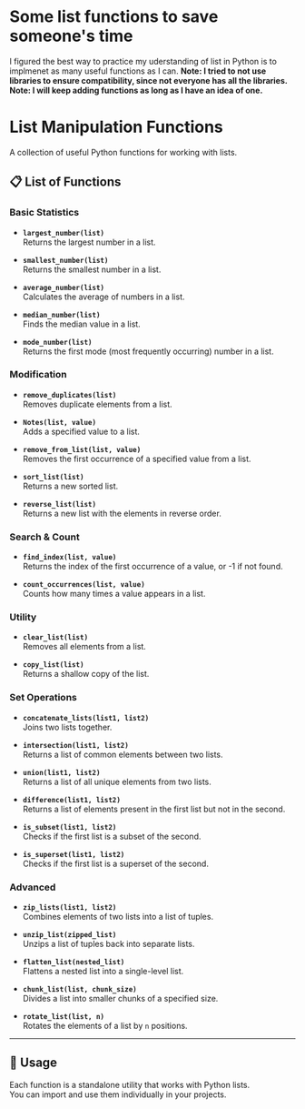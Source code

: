 # Some list functions to save someone's time
I figured the best way to practice my uderstanding of list in Python is to implmenet as many useful functions as I can.
**Note: I tried to not use libraries to ensure compatibility, since not everyone has all the libraries.**
**Note: I will keep adding functions as long as I have an idea of one.**

# List Manipulation Functions

A collection of useful Python functions for working with lists.

## 📋 List of Functions

### Basic Statistics
- **`largest_number(list)`**  
  Returns the largest number in a list.

- **`smallest_number(list)`**  
  Returns the smallest number in a list.

- **`average_number(list)`**  
  Calculates the average of numbers in a list.

- **`median_number(list)`**  
  Finds the median value in a list.

- **`mode_number(list)`**  
  Returns the first mode (most frequently occurring) number in a list.

### Modification
- **`remove_duplicates(list)`**  
  Removes duplicate elements from a list.

- **`Notes(list, value)`**  
  Adds a specified value to a list.

- **`remove_from_list(list, value)`**  
  Removes the first occurrence of a specified value from a list.

- **`sort_list(list)`**  
  Returns a new sorted list.

- **`reverse_list(list)`**  
  Returns a new list with the elements in reverse order.

### Search & Count
- **`find_index(list, value)`**  
  Returns the index of the first occurrence of a value, or -1 if not found.

- **`count_occurrences(list, value)`**  
  Counts how many times a value appears in a list.

### Utility
- **`clear_list(list)`**  
  Removes all elements from a list.

- **`copy_list(list)`**  
  Returns a shallow copy of the list.

### Set Operations
- **`concatenate_lists(list1, list2)`**  
  Joins two lists together.

- **`intersection(list1, list2)`**  
  Returns a list of common elements between two lists.

- **`union(list1, list2)`**  
  Returns a list of all unique elements from two lists.

- **`difference(list1, list2)`**  
  Returns a list of elements present in the first list but not in the second.

- **`is_subset(list1, list2)`**  
  Checks if the first list is a subset of the second.

- **`is_superset(list1, list2)`**  
  Checks if the first list is a superset of the second.

### Advanced
- **`zip_lists(list1, list2)`**  
  Combines elements of two lists into a list of tuples.

- **`unzip_list(zipped_list)`**  
  Unzips a list of tuples back into separate lists.

- **`flatten_list(nested_list)`**  
  Flattens a nested list into a single-level list.

- **`chunk_list(list, chunk_size)`**  
  Divides a list into smaller chunks of a specified size.

- **`rotate_list(list, n)`**  
  Rotates the elements of a list by `n` positions.

---

## 📖 Usage
Each function is a standalone utility that works with Python lists.  
You can import and use them individually in your projects.

